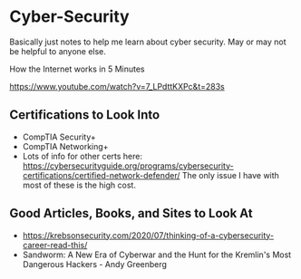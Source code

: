 # Cyber-Security
Basically just notes to help me learn about cyber security. May or may not be helpful to anyone else.

How the Internet works in 5 Minutes

https://www.youtube.com/watch?v=7_LPdttKXPc&t=283s

## Certifications to Look Into
* CompTIA Security+
* CompTIA Networking+
* Lots of info for other certs here: https://cybersecurityguide.org/programs/cybersecurity-certifications/certified-network-defender/ The only issue I have with most of these is the high cost.

## Good Articles, Books, and Sites to Look At
* https://krebsonsecurity.com/2020/07/thinking-of-a-cybersecurity-career-read-this/
* Sandworm: A New Era of Cyberwar and the Hunt for the Kremlin's Most Dangerous Hackers - Andy Greenberg
